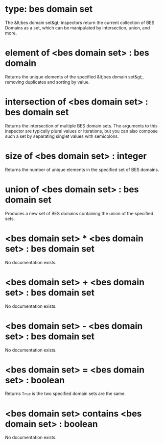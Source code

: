 # type: bes domain set

The &amp;lt;bes domain set&amp;gt; inspectors return the current collection of BES Domains as a set, which can be manipulated by intersection, union, and more.

# element of &lt;bes domain set&gt; : bes domain

Returns the unique elements of the specified &amp;lt;bes domain set&amp;gt;, removing duplicates and sorting by value.

# intersection of &lt;bes domain set&gt; : bes domain set

Returns the intersection of multiple BES domain sets. The arguments to this inspector are typically plural values or iterations, but you can also compose such a set by separating singlet values with semicolons.

# size of &lt;bes domain set&gt; : integer

Returns the number of unique elements in the specified set of BES domains.

# union of &lt;bes domain set&gt; : bes domain set

Produces a new set of BES domains containing the union of the specified sets.

# &lt;bes domain set&gt; * &lt;bes domain set&gt; : bes domain set

No documentation exists.

# &lt;bes domain set&gt; + &lt;bes domain set&gt; : bes domain set

No documentation exists.

# &lt;bes domain set&gt; - &lt;bes domain set&gt; : bes domain set

No documentation exists.

# &lt;bes domain set&gt; = &lt;bes domain set&gt; : boolean

Returns `True` is the two specified domain sets are the same.

# &lt;bes domain set&gt; contains &lt;bes domain set&gt; : boolean

No documentation exists.
